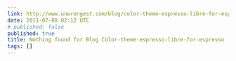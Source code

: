 ```yaml
---
link: http://www.unwrongest.com/blog/color-theme-espresso-libre-for-espresso/#
date: 2011-07-08 02:12 UTC
# published: false
published: true
title: Nothing found for Blog Color-theme-espresso-libre-for-espresso
tags: []
---
```



